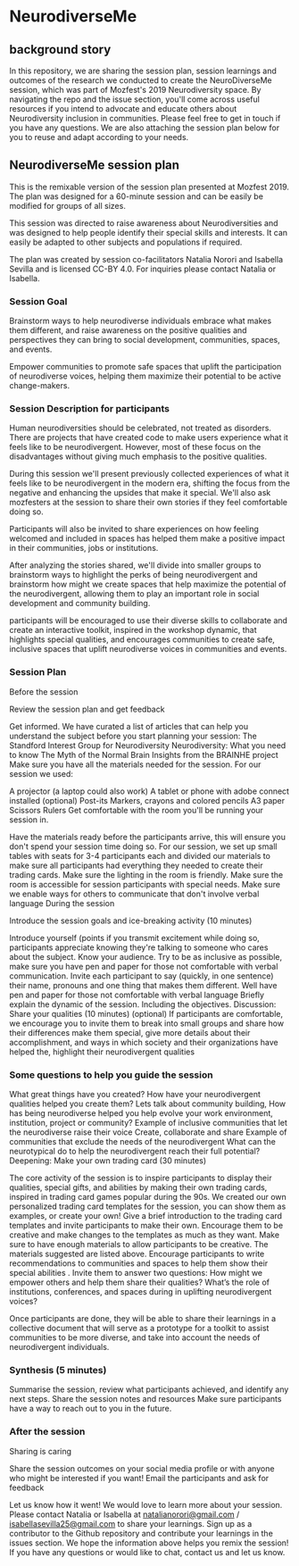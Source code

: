 # NeurodiverseMe

## background story 

In this repository, we are sharing the session plan, session learnings and outcomes of the research we conducted to create the NeuroDiverseMe session, which was part of Mozfest's 2019 Neurodiversity space. By navigating the repo and the issue section, you'll come across useful resources if you intend to advocate and educate others about Neurodiversity inclusion in communities. Please feel free to get in touch if you have any questions. We are also attaching the session plan below for you to reuse and adapt according to your needs. 

## NeurodiverseMe session plan 

This is the remixable version of the session plan presented at Mozfest 2019. The plan was designed for a 60-minute session and can be easily be modified for groups of all sizes.

This session was directed to raise awareness about Neurodiversities and was designed to help people identify their special skills and interests. It can easily be adapted to other subjects and populations if required.

The plan was created by session co-facilitators Natalia Norori and Isabella Sevilla and is licensed CC-BY 4.0. For inquiries please contact Natalia or Isabella.

### Session Goal
Brainstorm ways to help neurodiverse individuals embrace what makes them different, and raise awareness on the positive qualities and perspectives they can bring to social development, communities, spaces, and events.

Empower communities to promote safe spaces that uplift the participation of neurodiverse voices, helping them maximize their potential to be active change-makers.

### Session Description for participants
Human neurodiversities should be celebrated, not treated as disorders. There are projects that have created code to make users experience what it feels like to be neurodivergent. However, most of these focus on the disadvantages without giving much emphasis to the positive qualities.

During this session we'll present previously collected experiences of what it feels like to be neurodivergent in the modern era, shifting the focus from the negative and enhancing the upsides that make it special. We'll also ask mozfesters at the session to share their own stories if they feel comfortable doing so.

Participants will also be invited to share experiences on how feeling welcomed and included in spaces has helped them make a positive impact in their communities, jobs or institutions.

After analyzing the stories shared, we'll divide into smaller groups to brainstorm ways to highlight the perks of being neurodivergent and brainstorm how might we create spaces that help maximize the potential of the neurodivergent, allowing them to play an important role in social development and community building.

participants will be encouraged to use their diverse skills to collaborate and create an interactive toolkit, inspired in the workshop dynamic, that highlights special qualities, and encourages communities to create safe, inclusive spaces that uplift neurodiverse voices in communities and events.

### Session Plan
Before the session

Review the session plan and get feedback

Get informed. We have curated a list of articles that can help you understand the subject before you start planning your session:
The Standford Interest Group for Neurodiversity
Neurodiversity: What you need to know
The Myth of the Normal Brain
Insights from the BRAINHE project
Make sure you have all the materials needed for the session. For our session we used:

A projector (a laptop could also work)
A tablet or phone with adobe connect installed (optional)
Post-its
Markers, crayons and colored pencils
A3 paper
Scissors
Rulers
Get comfortable with the room you'll be running your session in.

Have the materials ready before the participants arrive, this will ensure you don't spend your session time doing so.
For our session, we set up small tables with seats for 3-4 participants each and divided our materials to make sure all participants had everything they needed to create their trading cards.
Make sure the lighting in the room is friendly.
Make sure the room is accessible for session participants with special needs.
Make sure we enable ways for others to communicate that don't involve verbal language
During the session

Introduce the session goals and ice-breaking activity (10 minutes)

Introduce yourself (points if you transmit excitement while doing so, participants appreciate knowing they're talking to someone who cares about the subject.
Know your audience. Try to be as inclusive as possible, make sure you have pen and paper for those not comfortable with verbal communication.
Invite each participant to say (quickly, in one sentence) their name, pronouns and one thing that makes them different. Well have pen and paper for those not comfortable with verbal language
Briefly explain the dynamic of the session. Including the objectives.
Discussion: Share your qualities (10 minutes) (optional)
If participants are comfortable, we encourage you to invite them to break into small groups and share how their differences make them special, give more details about their accomplishment, and ways in which society and their organizations have helped the, highlight their neurodivergent qualities

###  Some questions to help you guide the session 

What great things have you created? How have your neurodivergent qualities helped you create them?
Lets talk about community building, How has being neurodiverse helped you help evolve your work environment, institution, project or community?
Example of inclusive communities that let the neurodiverse raise their voice
Create, collaborate and share
Example of communities that exclude the needs of the neurodivergent
What can the neurotypical do to help the neurodivergent reach their full potential?
Deepening: Make your own trading card (30 minutes)

The core activity of the session is to inspire participants to display their qualities, special gifts, and abilities by making their own trading cards, inspired in trading card games popular during the 90s. We created our own personalized trading card templates for the session, you can show them as examples, or create your own!
Give a brief introduction to the trading card templates and invite participants to make their own. Encourage them to be creative and make changes to the templates as much as they want.
Make sure to have enough materials to allow participants to be creative. The materials suggested are listed above.
Encourage participants to write recommendations to communities and spaces to help them show their special abilities . Invite them to answer two questions:
How might we empower others and help them share their qualities?
What’s the role of institutions, conferences, and spaces during in uplifting neurodivergent voices?

Once participants are done, they will be able to share their learnings in a collective document that will serve as a prototype for a toolkit to assist communities to be more diverse, and take into account the needs of neurodivergent individuals.

### Synthesis (5 minutes)

Summarise the session, review what participants achieved, and identify any next steps.
Share the session notes and resources
Make sure participants have a way to reach out to you in the future.

### After the session
Sharing is caring

Share the session outcomes on your social media profile or with anyone who might be interested if you want!
Email the participants and ask for feedback

Let us know how it went!
We would love to learn more about your session. Please contact Natalia or Isabella at natalianorori@gmail.com / isabellasevilla25@gmail.com to share your learnings.
Sign up as a contributor to the Github repository and contribute your learnings in the issues section.
We hope the information above helps you remix the session! If you have any questions or would like to chat, contact us and let us know.
